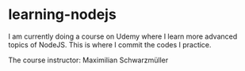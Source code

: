 # learning-nodejs
I am currently doing a course on Udemy where I learn more advanced topics of NodeJS. This is where I commit the codes I practice. 

The course instructor: Maximilian Schwarzmüller
